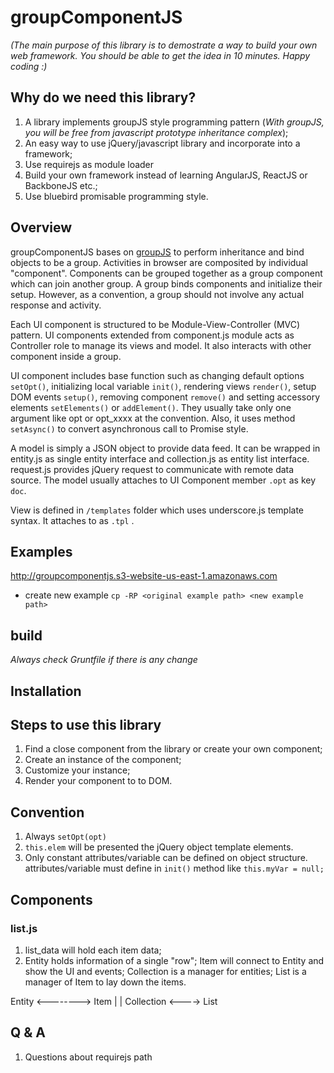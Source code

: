 # groupComponentJS

*(The main purpose of this library is to demostrate a way to build your own web framework. You should be able to get the idea in 10 minutes. Happy coding :)*

## Why do we need this library?
1. A library implements groupJS style programming pattern (*With groupJS, you will be free from javascript prototype inheritance complex*);
2. An easy way to use jQuery/javascript library and incorporate into a framework;
3. Use requirejs as module loader
4. Build your own framework instead of learning AngularJS, ReactJS or BackboneJS etc.;
5. Use bluebird promisable programming style.

## Overview
groupComponentJS bases on [groupJS](https://github.com/mainnote/groupJS) to perform inheritance and bind objects to be a group. Activities in browser are composited by individual "component". Components can be grouped together as a group component which can join another group. A group binds components and initialize their setup. However, as a convention, a group should not involve any actual response and activity.

Each UI component is structured to be Module-View-Controller (MVC) pattern. UI components extended from component.js module acts as Controller role to manage its views and model. It also interacts with other component inside a group.

UI component includes base function such as changing default options `setOpt()`, initializing local variable `init()`, rendering views `render()`, setup DOM events `setup()`, removing component `remove()` and setting accessory elements `setElements()` or `addElement()`. They usually take only one argument like opt or opt_xxxx at the convention. Also, it uses method `setAsync()` to convert asynchronous call to Promise style.

A model is simply a JSON object to provide data feed. It can be wrapped in entity.js as single entity interface and collection.js as entity list interface. request.js provides jQuery request to communicate with remote data source. The model usually attaches to UI Component member `.opt` as key `doc`.

View is defined in `/templates` folder which uses underscore.js template syntax. It attaches to as `.tpl` .

## Examples
<http://groupcomponentjs.s3-website-us-east-1.amazonaws.com>

* create new example `cp -RP <original example path> <new example path>`

## build
*Always check Gruntfile if there is any change*


## Installation

## Steps to use this library
1. Find a close component from the library or create your own component;
2. Create an instance of the component;
3. Customize your instance;
4. Render your component to to DOM.

## Convention
1. Always `setOpt(opt)`
2. `this.elem` will be presented the jQuery object template elements.
3. Only constant attributes/variable can be defined on object structure. attributes/variable must define in `init()` method like `this.myVar = null;`

## Components

### list.js
1. list_data will hold each item data;
2. Entity holds information of a single "row"; Item will connect to Entity and show the UI and events; Collection is a manager for entities; List is a manager of Item to lay down the items.

Entity <--------> Item
  |                |
Collection <----> List




## Q & A
1. Questions about requirejs path
